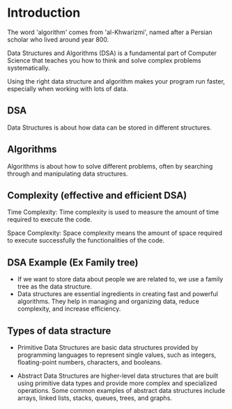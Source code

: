 # Introduction
The word 'algorithm' comes from 'al-Khwarizmi', named after a Persian scholar who lived around year 800.

Data Structures and Algorithms (DSA) is a fundamental part of Computer Science that teaches you how to think and solve complex problems systematically.

Using the right data structure and algorithm makes your program run faster, especially when working with lots of data.

## DSA
Data Structures is about how data can be stored in different structures.

## Algorithms
Algorithms is about how to solve different problems, often by searching through and manipulating data structures.

## Complexity (effective and efficient DSA)

Time Complexity: Time complexity is used to measure the amount of time required to execute the code.

Space Complexity: Space complexity means the amount of space required to execute successfully the functionalities of the code. 

## DSA Example (Ex Family tree)

* If we want to store data about people we are related to, we use a family tree as the data structure.
* Data structures are essential ingredients in creating fast and powerful algorithms. They help in managing and organizing data, reduce complexity, and increase efficiency.

## Types of data stracture

* Primitive Data Structures are basic data structures provided by programming languages to represent single values, such as integers, floating-point numbers, characters, and booleans.

* Abstract Data Structures are higher-level data structures that are built using primitive data types and provide more complex and specialized operations. Some common examples of abstract data structures include arrays, linked lists, stacks, queues, trees, and graphs.

